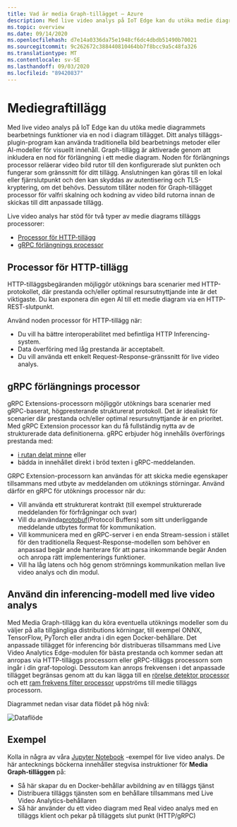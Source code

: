 ```yaml
---
title: Vad är media Graph-tillägget – Azure
description: Med live video analys på IoT Edge kan du utöka medie diagrammets bearbetnings funktioner via en nod i diagram tillägget.
ms.topic: overview
ms.date: 09/14/2020
ms.openlocfilehash: d7e14a0336da75e1948cf6dc4dbdb51490b70021
ms.sourcegitcommit: 9c262672c388440810464bb7f8bcc9a5c48fa326
ms.translationtype: MT
ms.contentlocale: sv-SE
ms.lasthandoff: 09/03/2020
ms.locfileid: "89420837"
---
```

# <a name="media-graph-extension"></a>Mediegraftillägg

Med live video analys på IoT Edge kan du utöka medie diagrammets bearbetnings funktioner via en nod i diagram tillägget. Ditt analys tilläggs-plugin-program kan använda traditionella bild bearbetnings metoder eller AI-modeller för visuellt innehåll. Graph-tillägg är aktiverade genom att inkludera en nod för förlängning i ett medie diagram. Noden för förlängnings processor reläerar video bild rutor till den konfigurerade slut punkten och fungerar som gränssnitt för ditt tillägg. Anslutningen kan göras till en lokal eller fjärrslutpunkt och den kan skyddas av autentisering och TLS-kryptering, om det behövs. Dessutom tillåter noden för Graph-tillägget processor för valfri skalning och kodning av video bild rutorna innan de skickas till ditt anpassade tillägg.

Live video analys har stöd för två typer av medie diagrams tilläggs processorer:

* [Processor för HTTP-tillägg](media-graph-concept.md#http-extension-processor)
* [gRPC förlängnings processor](media-graph-concept.md#grpc-extension-processor)

## <a name="http-extension-processor"></a>Processor för HTTP-tillägg

HTTP-tilläggsbegäranden möjliggör utöknings bara scenarier med HTTP-protokollet, där prestanda och/eller optimal resursutnyttjande inte är det viktigaste. Du kan exponera din egen AI till ett medie diagram via en HTTP-REST-slutpunkt. 

Använd noden processor för HTTP-tillägg när:

* Du vill ha bättre interoperabilitet med befintliga HTTP Inferencing-system.
* Data överföring med låg prestanda är acceptabelt.
* Du vill använda ett enkelt Request-Response-gränssnitt för live video analys.

## <a name="grpc-extension-processor"></a>gRPC förlängnings processor

gRPC Extensions-processorn möjliggör utöknings bara scenarier med gRPC-baserat, högpresterande strukturerat protokoll. Det är idealiskt för scenarier där prestanda och/eller optimal resursutnyttjande är en prioritet. Med gRPC Extension processor kan du få fullständig nytta av de strukturerade data definitionerna. gRPC erbjuder hög innehålls överförings prestanda med:

* [i rutan delat minne](https://en.wikipedia.org/wiki/Shared_memory) eller 
* bädda in innehållet direkt i bröd texten i gRPC-meddelanden. 

GRPC Extension-processorn kan användas för att skicka medie egenskaper tillsammans med utbyte av meddelanden om utöknings störningar.
Använd därför en gRPC för utöknings processor när du:

* Vill använda ett strukturerat kontrakt (till exempel strukturerade meddelanden för förfrågningar och svar)
* Vill du använda[protobuf](https://developers.google.com/protocol-buffers)(Protocol Buffers) som sitt underliggande meddelande utbytes format för kommunikation.
* Vill kommunicera med en gRPC-server i en enda Stream-session i stället för den traditionella Request-Response-modellen som behöver en anpassad begär ande hanterare för att parsa inkommande begär Anden och anropa rätt implementerings funktioner. 
* Vill ha låg latens och hög genom strömnings kommunikation mellan live video analys och din modul.

## <a name="use-your-inferencing-model-with-live-video-analytics"></a>Använd din inferencing-modell med live video analys

Med Media Graph-tillägg kan du köra eventuella utöknings modeller som du väljer på alla tillgängliga distributions körningar, till exempel ONNX, TensorFlow, PyTorch eller andra i din egen Docker-behållare. Det anpassade tillägget för inferencing bör distribueras tillsammans med Live Video Analytics Edge-modulen för bästa prestanda och kommer sedan att anropas via HTTP-tilläggs processorn eller gRPC-tilläggs processorn som ingår i din graf-topologi. Dessutom kan anrops frekvensen i det anpassade tillägget begränsas genom att du kan lägga till en [rörelse detektor processor](media-graph-concept.md#motion-detection-processor) och ett [ram frekvens filter processor](media-graph-concept.md#frame-rate-filter-processor) uppströms till medie tilläggs processorn.

Diagrammet nedan visar data flödet på hög nivå:
 
![Dataflöde](./media/media-graph-extension/data-flow.png)

## <a name="samples"></a>Exempel

Kolla in några av våra [Jupyter Notebook](https://github.com/Azure/live-video-analytics/blob/master/utilities/video-analysis/notebooks/readme.md) -exempel för live video analys. De här antecknings böckerna innehåller stegvisa instruktioner för **Media Graph-tilläggen** på:

* Så här skapar du en Docker-behållar avbildning av en tilläggs tjänst
* Distribuera tilläggs tjänsten som en behållare tillsammans med Live Video Analytics-behållaren
* Så här använder du ett video diagram med Real video analys med en tilläggs klient och pekar på tilläggets slut punkt (HTTP/gRPC)
